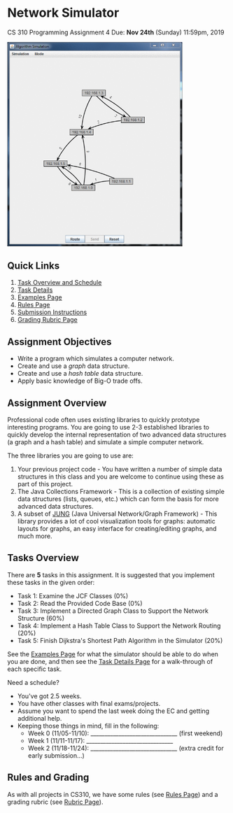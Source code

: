 # Network Simulator

CS 310 Programming Assignment 4 Due: **Nov 24th** (Sunday) 11:59pm, 2019

<img src="animated.gif" width="400px" />

## Quick Links
1. [Task Overview and Schedule](#tasks-overview)
2. [Task Details](TASKS.md)
3. [Examples Page](EXAMPLES.md)
4. [Rules Page](RULES.md)
5. [Submission Instructions](RULES.md#submission-instructions)
6. [Grading Rubric Page](GRADING.md)

## Assignment Objectives
- Write a program which simulates a computer network.
- Create and use a _graph_ data structure.
- Create and use a _hash table_ data structure.
- Apply basic knowledge of Big-O trade offs.

## Assignment Overview
Professional code often uses existing libraries to quickly prototype interesting programs. You are going to use 2-3 established libraries to quickly develop the internal representation of two advanced data structures (a graph and a hash table) and simulate a simple computer network.

The three libraries you are going to use are:
1. Your previous project code - You have written a number of simple data structures in this class and you are welcome to continue using these as part of this project.
2. The Java Collections Framework - This is a collection of existing simple data structures (lists, queues, etc.) which can form the basis for more advanced data structures.
3. A subset of [JUNG](http://jung.sourceforge.net/) (Java Universal Network/Graph Framework) - This library provides a lot of cool visualization tools for graphs: automatic layouts for graphs, an easy interface for creating/editing graphs, and much more.

## Tasks Overview

There are **5** tasks in this assignment. It is suggested that you implement these tasks in the given order:

- Task 1: Examine the JCF Classes (0%)
- Task 2: Read the Provided Code Base (0%)
- Task 3: Implement a Directed Graph Class to Support the Network Structure (60%)
- Task 4: Implement a Hash Table Class to Support the Network Routing (20%)
- Task 5: Finish Dijkstra's Shortest Path Algorithm in the Simulator (20%)

See the [Examples Page](EXAMPLES.md "") for what the simulator should be able to do when you are done, and then see the [Task Details Page](TASKS.md "") for a walk-through of each specific task.

Need a schedule?
- You've got 2.5 weeks.
- You have other classes with final exams/projects.
- Assume you want to spend the last week doing the EC and getting additional help.
- Keeping those things in mind, fill in the following:
  - Week 0 (11/05-11/10): _______________________________ (first weekend)
  - Week 1 (11/11-11/17): _______________________________
  - Week 2 (11/18-11/24): _______________________________ (extra credit for early submission...)

## Rules and Grading
As with all projects in CS310, we have some rules (see [Rules Page](RULES.md "")) and a grading rubric (see [Rubric Page](GRADING.md "")).

